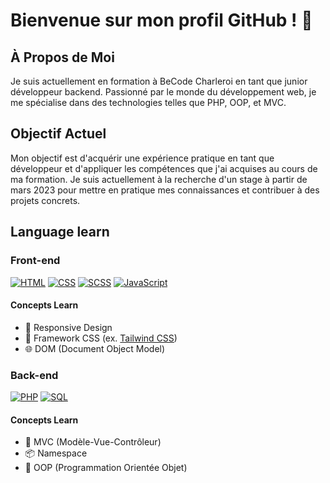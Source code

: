 # Bienvenue sur mon profil GitHub ! 👋

## À Propos de Moi

Je suis actuellement en formation à BeCode Charleroi en tant que junior développeur backend. Passionné par le monde du développement web, je me spécialise dans des technologies telles que PHP, OOP, et MVC.

## Objectif Actuel

Mon objectif est d'acquérir une expérience pratique en tant que développeur et d'appliquer les compétences que j'ai acquises au cours de ma formation. Je suis actuellement à la recherche d'un stage à partir de mars 2023 pour mettre en pratique mes connaissances et contribuer à des projets concrets.

## Language learn 

### Front-end 

[![HTML](https://img.shields.io/badge/HTML-5-orange)](https://developer.mozilla.org/en-US/docs/Web/Guide/HTML/HTML5)
[![CSS](https://img.shields.io/badge/CSS-3-blue)](https://developer.mozilla.org/en-US/docs/Web/CSS)
[![SCSS](https://img.shields.io/badge/SCSS-3.7.4-pink)](https://sass-lang.com/)
[![JavaScript](https://img.shields.io/badge/JavaScript-ES6-yellow)](https://developer.mozilla.org/en-US/docs/Web/JavaScript)

#### Concepts Learn 

- 📱 Responsive Design
- 🎨 Framework CSS (ex. [Tailwind CSS](https://tailwindcss.com/))
- 🌐 DOM (Document Object Model)

### Back-end

[![PHP](https://img.shields.io/badge/PHP-7.4-blue)](https://www.php.net/)
[![SQL](https://img.shields.io/badge/SQL-MySQL-blueviolet)](https://dev.mysql.com/doc/)

#### Concepts Learn

- 🧠 MVC (Modèle-Vue-Contrôleur)
- 📦 Namespace
- 🔄 OOP (Programmation Orientée Objet)
